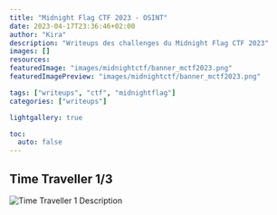```yaml
---
title: "Midnight Flag CTF 2023 - OSINT"
date: 2023-04-17T23:36:46+02:00
author: "Kira"
description: "Writeups des challenges du Midnight Flag CTF 2023"
images: []
resources:
featuredImage: "images/midnightctf/banner_mctf2023.png"
featuredImagePreview: "images/midnightctf/banner_mctf2023.png"

tags: ["writeups", "ctf", "midnightflag"]
categories: ["writeups"]

lightgallery: true

toc:
  auto: false
---
```




## Time Traveller 1/3

![Time Traveller 1 Description](images/midnightctf/TimeTravellerDescription.png "Time Traveller Description 1/3")
